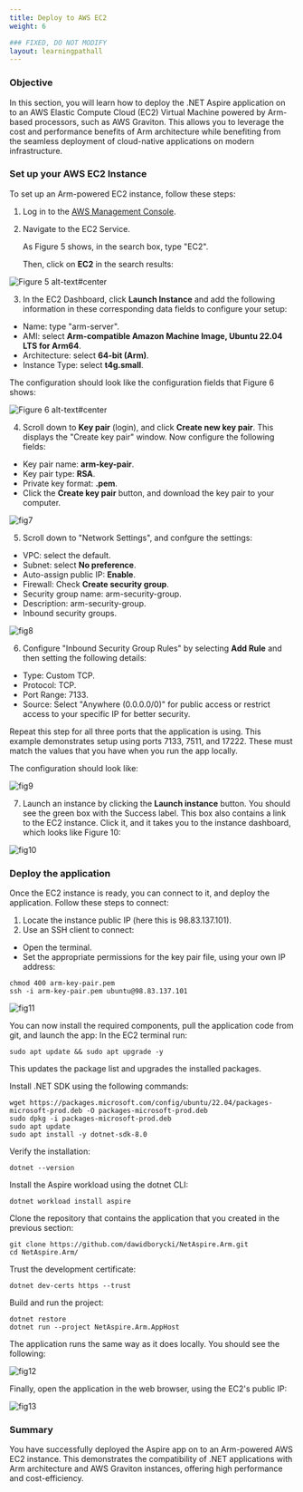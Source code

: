 ```yaml
---
title: Deploy to AWS EC2
weight: 6

### FIXED, DO NOT MODIFY
layout: learningpathall
---
```


### Objective
In this section, you will learn how to deploy the .NET Aspire application on to an AWS Elastic Compute Cloud (EC2) Virtual Machine powered by Arm-based processors, such as AWS Graviton. This allows you to leverage the cost and performance benefits of Arm architecture while benefiting from the seamless deployment of cloud-native applications on modern infrastructure.

### Set up your AWS EC2 Instance
To set up an Arm-powered EC2 instance, follow these steps:
1. Log in to the [AWS Management Console](http://console.aws.amazon.com).
2. Navigate to the EC2 Service. 

   As Figure 5 shows, in the search box, type "EC2". 
   
   Then, click on **EC2** in the search results:

![Figure 5 alt-text#center](figures/05.png "Figure 5: Search for the EC2 Service in the AWS Management Console.")

3. In the EC2 Dashboard, click **Launch Instance** and add the following information in these corresponding data fields to configure your setup:
* Name: type "arm-server".
* AMI: select **Arm-compatible Amazon Machine Image, Ubuntu 22.04 LTS for Arm64**.
* Architecture: select **64-bit (Arm)**.
* Instance Type: select **t4g.small**.

The configuration should look like the configuration fields that Figure 6 shows:

![Figure 6 alt-text#center](figures/06.png "Figure 6: Configuration Fields.")

4. Scroll down to **Key pair** (login), and click **Create new key pair**. 
  This displays the "Create key pair" window. 
  Now configure the following fields:
* Key pair name: **arm-key-pair**.
* Key pair type: **RSA**.
* Private key format: **.pem**.
* Click the **Create key pair** button, and download the key pair to your computer.

![fig7](figures/07.png)

5. Scroll down to "Network Settings", and confgure the settings:
* VPC: select the default.
* Subnet: select **No preference**.
* Auto-assign public IP: **Enable**.
* Firewall: Check **Create security group**.
* Security group name: arm-security-group.
* Description: arm-security-group.
* Inbound security groups. 

![fig8](figures/08.png)

6. Configure "Inbound Security Group Rules" by selecting **Add Rule** and then setting the following details:
* Type: Custom TCP.
* Protocol: TCP.
* Port Range: 7133.
* Source: Select "Anywhere (0.0.0.0/0)" for public access or restrict access to your specific IP for better security.

Repeat this step for all three ports that the application is using. This example demonstrates setup using ports 7133, 7511, and 17222. These must match the values that you have when you run the app locally.

The configuration should look like:

![fig9](figures/09.png)

7. Launch an instance by clicking the **Launch instance** button. You should see the green box with the Success label. This box also contains a link to the EC2 instance. Click it, and it takes you to the instance dashboard, which looks like Figure 10:

![fig10](figures/10.png)

### Deploy the application
Once the EC2 instance is ready, you can connect to it, and deploy the application. Follow these steps to connect:
1. Locate the instance public IP (here this is 98.83.137.101).
2. Use an SSH client to connect:
* Open the terminal.
* Set the appropriate permissions for the key pair file, using your own IP address:
```console
chmod 400 arm-key-pair.pem                     
ssh -i arm-key-pair.pem ubuntu@98.83.137.101 
```

![fig11](figures/11.png)

You can now install the required components, pull the application code from git, and launch the app:
In the EC2 terminal run: 
```console
sudo apt update && sudo apt upgrade -y
```

This updates the package list and upgrades the installed packages.

Install .NET SDK using the following commands:
```console
wget https://packages.microsoft.com/config/ubuntu/22.04/packages-microsoft-prod.deb -O packages-microsoft-prod.deb
sudo dpkg -i packages-microsoft-prod.deb
sudo apt update
sudo apt install -y dotnet-sdk-8.0
```

Verify the installation:
```console
dotnet --version
```
Install the Aspire workload using the dotnet CLI:
```console
dotnet workload install aspire
```
Clone the repository that contains the application that you created in the previous section:
```console
git clone https://github.com/dawidborycki/NetAspire.Arm.git
cd NetAspire.Arm/
```
Trust the development certificate:
```console
dotnet dev-certs https --trust
```
Build and run the project:
```console
dotnet restore
dotnet run --project NetAspire.Arm.AppHost
```

The application runs the same way as it does locally. You should see the following:

![fig12](figures/12.png)

Finally, open the application in the web browser, using the EC2's public IP:

![fig13](figures/13.png)

### Summary 
You have successfully deployed the Aspire app on to an Arm-powered AWS EC2 instance. This demonstrates the compatibility of .NET applications with Arm architecture and AWS Graviton instances, offering high performance and cost-efficiency.

